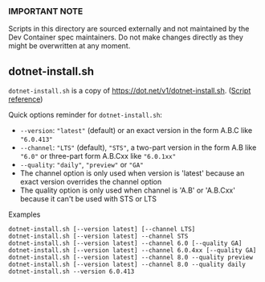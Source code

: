 ### **IMPORTANT NOTE**

Scripts in this directory are sourced externally and not maintained by the Dev Container spec maintainers. Do not make changes directly as they might be overwritten at any moment.

## dotnet-install.sh

`dotnet-install.sh` is a copy of <https://dot.net/v1/dotnet-install.sh>. ([Script reference](https://learn.microsoft.com/en-us/dotnet/core/tools/dotnet-install-script))

Quick options reminder for `dotnet-install.sh`:

- `--version`: `"latest"` (default) or an exact version in the form A.B.C like `"6.0.413"`
- `--channel`: `"LTS"` (default), `"STS"`, a two-part version in the form A.B like `"6.0"` or three-part form A.B.Cxx like `"6.0.1xx"`
- `--quality`: `"daily"`, `"preview"` or `"GA"`
- The channel option is only used when version is 'latest' because an exact version overrides the channel option
- The quality option is only used when channel is 'A.B' or 'A.B.Cxx' because it can't be used with STS or LTS

Examples

```
dotnet-install.sh [--version latest] [--channel LTS]
dotnet-install.sh [--version latest] --channel STS
dotnet-install.sh [--version latest] --channel 6.0 [--quality GA]
dotnet-install.sh [--version latest] --channel 6.0.4xx [--quality GA]
dotnet-install.sh [--version latest] --channel 8.0 --quality preview
dotnet-install.sh [--version latest] --channel 8.0 --quality daily
dotnet-install.sh --version 6.0.413
```